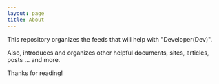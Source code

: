 ```yaml
---
layout: page
title: About
---
```


<p class="message">
  This repository organizes the feeds that will help with "Developer(Dev)".
  
  Also, introduces and organizes other helpful documents, sites, articles, posts ... and more.
</p>

Thanks for reading!
